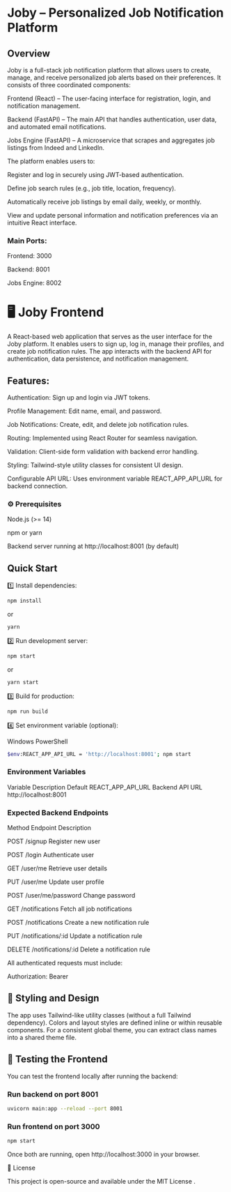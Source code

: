 # Joby – Personalized Job Notification Platform

## Overview

Joby is a full-stack job notification platform that allows users to create, manage, and receive personalized job alerts based on their preferences.
It consists of three coordinated components:

Frontend (React) – The user-facing interface for registration, login, and notification management.

Backend (FastAPI) – The main API that handles authentication, user data, and automated email notifications.

Jobs Engine (FastAPI) – A microservice that scrapes and aggregates job listings from Indeed and LinkedIn.

The platform enables users to:

Register and log in securely using JWT-based authentication.

Define job search rules (e.g., job title, location, frequency).

Automatically receive job listings by email daily, weekly, or monthly.

View and update personal information and notification preferences via an intuitive React interface.


### Main Ports:

Frontend: 3000

Backend: 8001

Jobs Engine: 8002

# 🖥️ Joby Frontend

A React-based web application that serves as the user interface for the Joby platform.
It enables users to sign up, log in, manage their profiles, and create job notification rules.
The app interacts with the backend API for authentication, data persistence, and notification management.

## Features:

Authentication: Sign up and login via JWT tokens.

Profile Management: Edit name, email, and password.

Job Notifications: Create, edit, and delete job notification rules.

Routing: Implemented using React Router for seamless navigation.

Validation: Client-side form validation with backend error handling.

Styling: Tailwind-style utility classes for consistent UI design.

Configurable API URL: Uses environment variable REACT_APP_API_URL for backend connection.

### ⚙️ Prerequisites

Node.js (>= 14)

npm or yarn

Backend server running at http://localhost:8001 (by default)

##  Quick Start

1️⃣ Install dependencies:
```bash
npm install
```
or
```bash
yarn
```

 2️⃣ Run development server:

```bash  
npm start
```
or
```bash
yarn start
```

3️⃣ Build for production:
```bash
npm run build
```

4️⃣ Set environment variable (optional):

Windows PowerShell
```bash
$env:REACT_APP_API_URL = 'http://localhost:8001'; npm start
```

### Environment Variables
Variable	Description	Default
REACT_APP_API_URL	Backend API URL	http://localhost:8001
###  Expected Backend Endpoints
Method	Endpoint	Description

POST	/signup	Register new user

POST	/login	Authenticate user

GET	/user/me	Retrieve user details

PUT	/user/me	Update user profile

POST	/user/me/password	Change password

GET	/notifications	Fetch all job notifications

POST	/notifications	Create a new notification rule

PUT	/notifications/:id	Update a notification rule

DELETE	/notifications/:id	Delete a notification rule

All authenticated requests must include:

Authorization: Bearer <token>

## 🎨 Styling and Design

The app uses Tailwind-like utility classes (without a full Tailwind dependency).
Colors and layout styles are defined inline or within reusable components.
For a consistent global theme, you can extract class names into a shared theme file.


## 🧪 Testing the Frontend

You can test the frontend locally after running the backend:

### Run backend on port 8001
```bash
uvicorn main:app --reload --port 8001
```
### Run frontend on port 3000
```bash
npm start
```

Once both are running, open http://localhost:3000
 in your browser.


📄 License

This project is open-source and available under the MIT License
.
